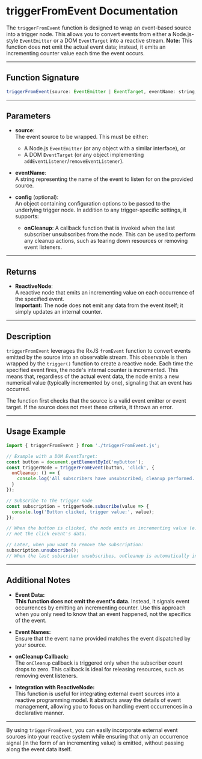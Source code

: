 # triggerFromEvent Documentation

The `triggerFromEvent` function is designed to wrap an event-based source into a trigger node. This allows you to convert events from either a Node.js-style `EventEmitter` or a DOM `EventTarget` into a reactive stream. **Note:** This function does **not** emit the actual event data; instead, it emits an incrementing counter value each time the event occurs.

---

## Function Signature

```js
triggerFromEvent(source: EventEmitter | EventTarget, eventName: string, config?: Object) => ReactiveNode
```

---

## Parameters

- **source**:  
  The event source to be wrapped. This must be either:
    - A Node.js `EventEmitter` (or any object with a similar interface), or
    - A DOM `EventTarget` (or any object implementing `addEventListener`/`removeEventListener`).

- **eventName**:  
  A string representing the name of the event to listen for on the provided source.

- **config** (optional):  
  An object containing configuration options to be passed to the underlying trigger node. In addition to any trigger-specific settings, it supports:
    - **onCleanup**: A callback function that is invoked when the last subscriber unsubscribes from the node. This can be used to perform any cleanup actions, such as tearing down resources or removing event listeners.

---

## Returns

- **ReactiveNode**:  
  A reactive node that emits an incrementing value on each occurrence of the specified event.  
  **Important:** The node does **not** emit any data from the event itself; it simply updates an internal counter.

---

## Description

`triggerFromEvent` leverages the RxJS `fromEvent` function to convert events emitted by the source into an observable stream. This observable is then wrapped by the `trigger()` function to create a reactive node. Each time the specified event fires, the node's internal counter is incremented. This means that, regardless of the actual event data, the node emits a new numerical value (typically incremented by one), signaling that an event has occurred.

The function first checks that the source is a valid event emitter or event target. If the source does not meet these criteria, it throws an error.

---

## Usage Example

```js
import { triggerFromEvent } from './triggerFromEvent.js';

// Example with a DOM EventTarget:
const button = document.getElementById('myButton');
const triggerNode = triggerFromEvent(button, 'click', {
  onCleanup: () => {
    console.log('All subscribers have unsubscribed; cleanup performed.');
  }
});

// Subscribe to the trigger node
const subscription = triggerNode.subscribe(value => {
  console.log('Button clicked, trigger value:', value);
});

// When the button is clicked, the node emits an incrementing value (e.g., 1, 2, 3, ...),
// not the click event's data.

// Later, when you want to remove the subscription:
subscription.unsubscribe();
// When the last subscriber unsubscribes, onCleanup is automatically invoked.
```

---

## Additional Notes

- **Event Data:**  
  **This function does not emit the event's data.** Instead, it signals event occurrences by emitting an incrementing counter. Use this approach when you only need to know that an event happened, not the specifics of the event.

- **Event Names:**  
  Ensure that the event name provided matches the event dispatched by your source.

- **onCleanup Callback:**  
  The `onCleanup` callback is triggered only when the subscriber count drops to zero. This callback is ideal for releasing resources, such as removing event listeners.

- **Integration with ReactiveNode:**  
  This function is useful for integrating external event sources into a reactive programming model. It abstracts away the details of event management, allowing you to focus on handling event occurrences in a declarative manner.

---

By using `triggerFromEvent`, you can easily incorporate external event sources into your reactive system while ensuring that only an occurrence signal (in the form of an incrementing value) is emitted, without passing along the event data itself.